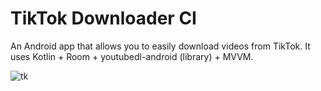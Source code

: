 # TikTok Downloader CI

An Android app that allows you to easily download videos from TikTok.
It uses Kotlin + Room + youtubedl-android (library) + MVVM.

![tk](https://github.com/user-attachments/assets/e4249f86-80a1-41f3-ac7d-2c6fc0b0c8bd)
